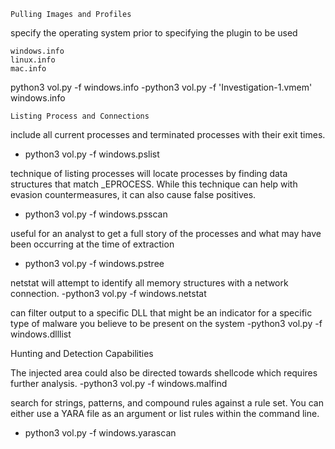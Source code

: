     Pulling Images and Profiles

specify the operating system prior to specifying the plugin to be used

    windows.info
    linux.info
    mac.info

 python3 vol.py -f <file> windows.info
  -python3 vol.py -f 'Investigation-1.vmem' windows.info

    Listing Process and Connections


include all current processes and terminated processes with their exit times.
 - python3 vol.py -f <file> windows.pslist

  technique of listing processes will locate processes by finding data structures that match _EPROCESS. While this technique can help with evasion countermeasures, it can also cause false positives.

  - python3 vol.py -f <file> windows.psscan

  useful for an analyst to get a full story of the processes and what may have been occurring at the time of extraction
  - python3 vol.py -f <file> windows.pstree

  netstat will attempt to identify all memory structures with a network connection.
  -python3 vol.py -f <file> windows.netstat

  can filter output to a specific DLL that might be an indicator for a specific type of malware you believe to be present on the system
  -python3 vol.py -f <file> windows.dlllist

  Hunting and Detection Capabilities

  The injected area could also be directed towards shellcode which requires further analysis.
  -python3 vol.py -f <file> windows.malfind

  search for strings, patterns, and compound rules against a rule set. You can either use a YARA file as an argument or list rules within the command line.
  - python3 vol.py -f <file> windows.yarascan
